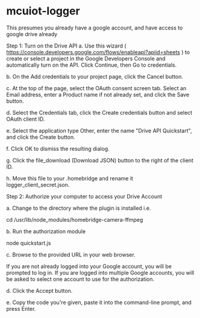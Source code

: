 # mcuiot-logger


This presumes you already have a google account, and have access to google drive already

Step 1: Turn on the Drive API
a. Use this wizard ( https://console.developers.google.com/flows/enableapi?apiid=sheets )
to create or select a project in the Google Developers Console and automatically turn on the API. Click Continue, then Go to credentials.

b. On the Add credentials to your project page, click the Cancel button.

c. At the top of the page, select the OAuth consent screen tab. Select an Email address, enter a Product name if not already set, and click the Save button.

d. Select the Credentials tab, click the Create credentials button and select OAuth client ID.

e. Select the application type Other, enter the name "Drive API Quickstart", and click the Create button.

f. Click OK to dismiss the resulting dialog.

g. Click the file_download (Download JSON) button to the right of the client ID.

h. Move this file to your .homebridge and rename it logger_client_secret.json.

Step 2: Authorize your computer to access your Drive Account

a. Change to the directory where the plugin is installed i.e.

cd /usr/lib/node_modules/homebridge-camera-ffmpeg

b. Run the authorization module

node quickstart.js

c. Browse to the provided URL in your web browser.

If you are not already logged into your Google account, you will be prompted to log in. If you are logged into multiple Google accounts, you will be asked to select one account to use for the authorization.

d. Click the Accept button.

e. Copy the code you're given, paste it into the command-line prompt, and press Enter.
